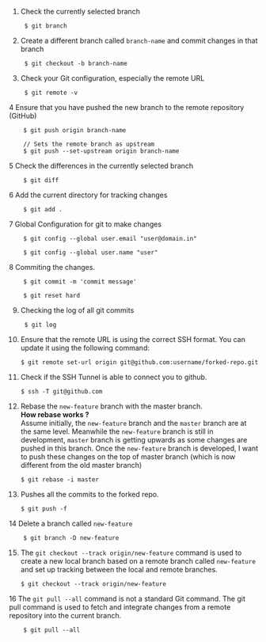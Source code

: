 
1. Check the currently selected branch

        $ git branch
   
2. Create a different branch called `branch-name` and commit changes in that branch

        $ git checkout -b branch-name

3. Check your Git configuration, especially the remote URL
   
        $ git remote -v

4 Ensure that you have pushed the new branch to the remote repository (GitHub)

        $ git push origin branch-name

        // Sets the remote branch as upstream
        $ git push --set-upstream origin branch-name

5 Check the differences in the currently selected branch

        $ git diff

6 Add the current directory for tracking changes
        
        $ git add .

7 Global Configuration for git to make changes
 
        $ git config --global user.email "user@domain.in"
        
        $ git config --global user.name "user"

8 Commiting the changes.
           
        $ git commit -m 'commit message'

        $ git reset hard

9. Checking the log of all git commits

        $ git log

10. Ensure that the remote URL is using the correct SSH format. You can update it using the following command:

        $ git remote set-url origin git@github.com:username/forked-repo.git

11. Check if the SSH Tunnel is able to connect you to github.

        $ ssh -T git@github.com

12. Rebase the `new-feature` branch with the master branch.  
**How rebase works ?** <br>
Assume initially, the `new-feature` branch and the `master` branch are at the same level. Meanwhile the `new-feature` branch is still in development, `master` branch is getting upwards as some changes are pushed in this branch. Once the `new-feature` branch is developed, I want to push these changes on the top of master branch (which is now different from the old master branch)

        $ git rebase -i master

14. Pushes all the commits to the forked repo.

        $ git push -f

14 Delete a branch called `new-feature`

        $ git branch -D new-feature

15. The `git checkout --track origin/new-feature` command is used to create a new local branch based on a remote branch called `new-feature` and set up tracking between the local and remote branches.

        $ git checkout --track origin/new-feature

16 The `git pull --all` command is not a standard Git command. The git pull command is used to fetch and integrate changes from a remote repository into the current branch.

        $ git pull --all
